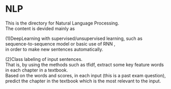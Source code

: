 # NLP
This is the directory for Natural Language Processing.  
The content is devided mainly as  
  
(1)DeepLearning with supervised/unsupervised learning, such as sequence-to-sequence model or basic use of RNN ,   
in order to make new sentences automatically.  
  
(2)Class labeling of input sentences.   
That is, by using the methods such as tfidf, extract some key feature words in each chapter in a textbook.   
Based on the words and scores, in each input (this is a past exam question),  predict the chapter in the textbook which is the most relevant to the input.
